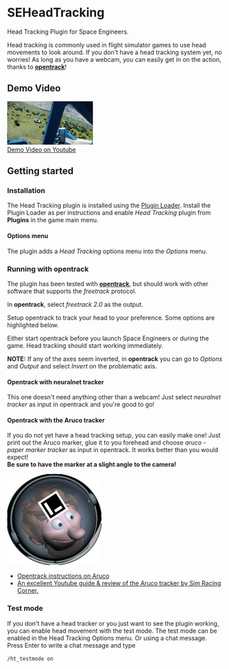 # SEHeadTracking
Head Tracking Plugin for Space Engineers.

Head tracking is commonly used in flight simulator games to use head movements to look around. If you don't have a head tracking system yet, no worries! As long as you have a webcam, you can easily get in on the action, thanks to [**opentrack**](https://github.com/opentrack/opentrack#readme)!

## Demo Video

[![Demo Video on Youtube](https://github.com/Corben-SpacedOut/SEHeadTracking/raw/media/media/demo-thumb.png)  
Demo Video on Youtube](https://youtu.be/CP8tt_Na06c)

## Getting started

### Installation

The Head Tracking plugin is installed using the [Plugin Loader](https://steamcommunity.com/sharedfiles/filedetails/?id=2407984968). 
Install the Plugin Loader as per instructions and enable *Head Tracking* plugin from **Plugins** in the game main menu.

#### Options menu

The plugin adds a *Head Tracking* options menu into the *Options* menu. 

### Running with **opentrack**

The plugin has been tested with [**opentrack**](https://github.com/opentrack/opentrack/wiki), but should work with other software that supports the *freetrack* protocol.

In **opentrack**, select *freetrack 2.0* as the output.

Setup opentrack to track your head to your preference. Some options are highlighted below.

Either start opentrack before you launch Space Engineers or during the game. Head tracking should start working immediately.

**NOTE:** If any of the axes seem inverted, in **opentrack** you can go to *Options* and *Output* and select *Invert* on the problematic axis.

#### Opentrack with neuralnet tracker

This one doesn't need anything other than a webcam! Just select *neuralnet tracker* as input in opentrack and you're good to go!

#### Opentrack with the Aruco tracker

If you do not yet have a head tracking setup, you can easily make one! Just print out the Aruco marker, glue it to you forehead and choose *aruco - paper marker tracker* as input in opentrack. It works better than you would expect!  
**Be sure to have the marker at a slight angle to the camera!**

![Aruco on forehead.](https://github.com/Corben-SpacedOut/SEHeadTracking/raw/media/media/per-aruco.png)

* [Opentrack instructions on Aruco](https://github.com/opentrack/opentrack/wiki/Aruco-tracker)
* [An excellent Youtube guide & review of the Aruco tracker by Sim Racing Corner.](https://www.youtube.com/watch?v=ajoUzwe1bT0)

### Test mode

If you don't have a head tracker or you just want to see the plugin working, you can enable head movement with the test mode.
The test mode can be enabled in the Head Tracking Options menu. Or using a chat message.
Press Enter to write a chat message and type
````
/ht_testmode on
````
